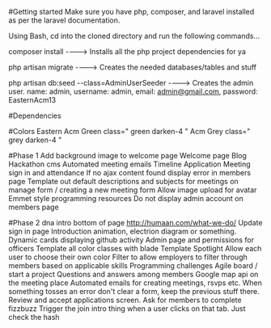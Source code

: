 #Getting started
Make sure you have php, composer, and laravel installed as per the laravel documentation.  

Using Bash, cd into the cloned directory and run the following commands...

composer install       ---->   Installs all the php project dependencies for ya

php artisan migrate    ---->  Creates the needed databases/tables and stuff

php artisan db:seed --class=AdminUserSeeder    ---->  Creates the admin user.  name: admin, username: admin, email: admin@gmail.com, password: EasternAcm13

#Dependencies

#Colors
Eastern Acm Green class=" green darken-4 "
Acm Grey class=" grey darken-4 "

#Phase 1
Add background image to welcome page
Welcome page
Blog
Hackathon cms 
Automated meeting emails
Timeline
Application
Meeting sign in and attendance
If no ajax content found display error in members page
Template out default descriptions and subjects for meetings on manage form / creating a new meeting form
Allow image upload for avatar
Emmet style programming resources
Do not display admin account on members page

#Phase 2
dna intro bottom of page http://humaan.com/what-we-do/
Update sign in page
Introduction animation, electrion diagram or something.
Dynamic cards displaying github activity
Admin page and permissions for officers
Template all color classes with blade
Template Spotlight
Allow each user to choose their own color
Filter to allow employers to filter through members based on applicable skills
Programming challenges
Agile board / start a project
Questions and answers among members
Google map api on the meeting place
Automated emails for creating meetings, rsvps etc.
When something tosses an error don't clear a form, keep the previous stuff there.  
Review and accept applications screen.  Ask for members to complete fizzbuzz
Trigger the join  intro thing when a user clicks on that tab.  Just check the hash
